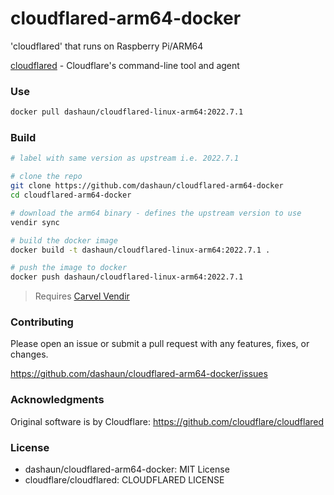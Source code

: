 # cloudflared-arm64-docker
'cloudflared' that runs on Raspberry Pi/ARM64

[cloudflared](https://github.com/cloudflare/cloudflared) - Cloudflare's command-line tool and agent

### Use

```bash
docker pull dashaun/cloudflared-linux-arm64:2022.7.1
```

### Build

```bash
# label with same version as upstream i.e. 2022.7.1

# clone the repo
git clone https://github.com/dashaun/cloudflared-arm64-docker
cd cloudflared-arm64-docker

# download the arm64 binary - defines the upstream version to use
vendir sync

# build the docker image
docker build -t dashaun/cloudflared-linux-arm64:2022.7.1 .

# push the image to docker
docker push dashaun/cloudflared-linux-arm64:2022.7.1
```
> Requires [Carvel Vendir](https://carvel.dev/vendir/)

### Contributing
Please open an issue or submit a pull request with any features, fixes, or changes.

https://github.com/dashaun/cloudflared-arm64-docker/issues

### Acknowledgments
Original software is by Cloudflare: https://github.com/cloudflare/cloudflared

### License
- dashaun/cloudflared-arm64-docker: MIT License
- cloudflare/cloudflared: CLOUDFLARED LICENSE
